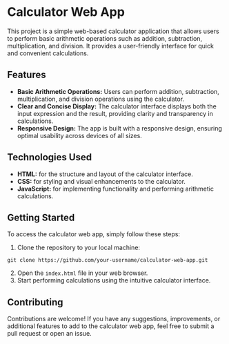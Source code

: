# Calculator Web App

This project is a simple web-based calculator application that allows users to perform basic arithmetic operations such as addition, subtraction, multiplication, and division. It provides a user-friendly interface for quick and convenient calculations.

## Features

- **Basic Arithmetic Operations:** Users can perform addition, subtraction, multiplication, and division operations using the calculator.
- **Clear and Concise Display:** The calculator interface displays both the input expression and the result, providing clarity and transparency in calculations.
- **Responsive Design:** The app is built with a responsive design, ensuring optimal usability across devices of all sizes.

## Technologies Used

- **HTML:** for the structure and layout of the calculator interface.
- **CSS:** for styling and visual enhancements to the calculator.
- **JavaScript:** for implementing functionality and performing arithmetic calculations.

## Getting Started

To access the calculator web app, simply follow these steps:

1. Clone the repository to your local machine:

```
git clone https://github.com/your-username/calculator-web-app.git
```

2. Open the `index.html` file in your web browser.
3. Start performing calculations using the intuitive calculator interface.

## Contributing

Contributions are welcome! If you have any suggestions, improvements, or additional features to add to the calculator web app, feel free to submit a pull request or open an issue.
